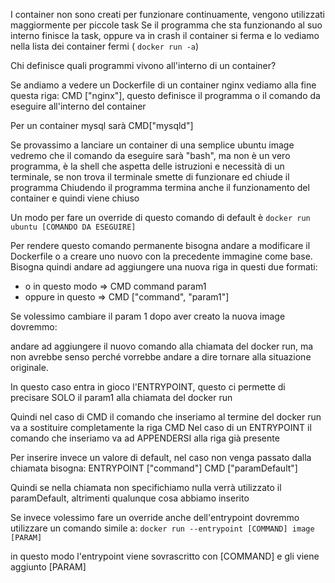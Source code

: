 I container non sono creati per funzionare continuamente, vengono utilizzati maggiormente per piccole task
Se il programma che sta funzionando al suo interno finisce la task, oppure va in crash il container si ferma e lo vediamo nella lista dei container fermi ( ```docker run -a```)

Chi definisce quali programmi vivono all'interno di un container?

Se andiamo a vedere un Dockerfile di un container nginx vediamo alla fine questa riga:
CMD ["nginx"], questo definisce il programma o il comando da eseguire all'interno del container

Per un container mysql sarà CMD["mysqld"]

Se provassimo a lanciare un container di una semplice ubuntu image vedremo che il comando da eseguire sarà "bash", ma non è un vero programma, è la shell che aspetta delle istruzioni e necessità di un terminale, se non trova il terminale smette di funzionare ed chiude il programma
Chiudendo il programma termina anche il funzionamento del container e quindi viene chiuso

Un modo per fare un override di questo comando di default è ```docker run ubuntu [COMANDO DA ESEGUIRE]```

Per rendere questo comando permanente bisogna andare a modificare il Dockerfile o a creare uno nuovo con la precedente immagine come base. Bisogna quindi andare ad aggiungere una nuova riga in questi due formati:
- o in questo modo => CMD command param1
- oppure in questo => CMD ["command", "param1"]

Se volessimo cambiare il param 1 dopo aver creato la nuova image dovremmo:

andare ad aggiungere il nuovo comando alla chiamata del docker run, ma non avrebbe senso perché vorrebbe andare a dire tornare alla situazione originale.

In questo caso entra in gioco l'ENTRYPOINT, questo ci permette di precisare SOLO il param1 alla chiamata del docker run

Quindi nel caso di CMD il comando che inseriamo al termine del docker run va a sostituire completamente la riga CMD
Nel caso di un ENTRYPOINT il comando che inseriamo va ad APPENDERSI alla riga già presente

Per inserire invece un valore di default, nel caso non venga passato dalla chiamata bisogna:
ENTRYPOINT ["command"]
CMD ["paramDefault"]

Quindi se nella chiamata non specifichiamo nulla verrà utilizzato il paramDefault, altrimenti qualunque cosa abbiamo inserito

Se invece volessimo fare un override anche dell'entrypoint dovremmo utilizzare un comando simile a:
```docker run --entrypoint [COMMAND] image [PARAM]```

in questo modo l'entrypoint viene sovrascritto con [COMMAND] e gli viene aggiunto [PARAM]